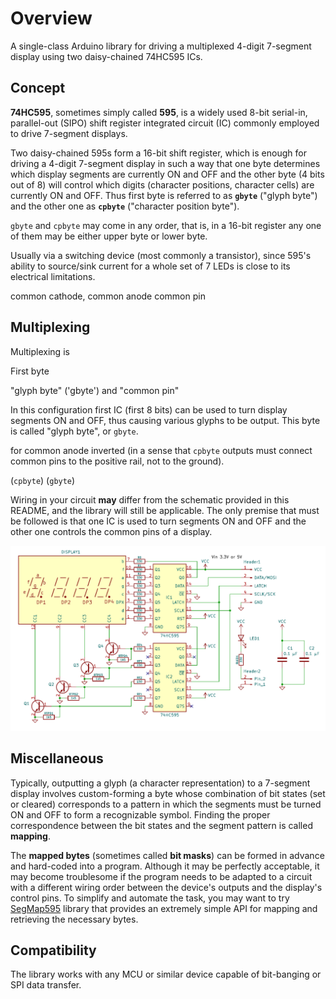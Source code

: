 # Overview

A single-class Arduino library for driving a multiplexed 4-digit 7-segment display using two daisy-chained 74HC595 ICs.

## Concept

**74HC595**, sometimes simply called **595**, is a widely used 8-bit serial-in, parallel-out (SIPO) shift register
integrated circuit (IC) commonly employed to drive 7-segment displays.

Two daisy-chained 595s form a 16-bit shift register, which is enough for driving a 4-digit 7-segment display
in such a way that one byte determines which display segments are currently ON and OFF and the other byte
(4 bits out of 8) will control which digits (character positions, character cells) are currently ON and OFF.
Thus first byte is referred to as **`gbyte`** ("glyph byte") and the other one as **`cpbyte`** ("character position byte").

`gbyte` and `cpbyte` may come in any order, that is, in a 16-bit register any one of them may be either upper byte
or lower byte.

Usually via a switching device (most commonly a transistor), since 595's ability to source/sink current for a whole
set of 7 LEDs is close to its electrical limitations. 

common cathode, common anode
common pin

## Multiplexing

Multiplexing is

First byte 

 "glyph byte" ('gbyte')
and "common pin"

In this configuration first IC (first 8 bits) can be used to
turn display segments ON and OFF, thus causing various glyphs to be output. This byte is called "glyph byte",
or `gbyte`. 

for common anode inverted (in a sense that `cpbyte` outputs must connect common pins to the positive rail, not to the ground).


(`cpbyte`) (`gbyte`)

Wiring in your circuit **may** differ from the schematic provided in this README, and the library will still
be applicable. The only premise that must be followed is that one IC is used to turn segments ON and OFF
and the other one controls the common pins of a display.

![Circuit diagram (schematic)](assets/circuit_diagram_(schematic).png)


## Miscellaneous

Typically, outputting a glyph (a character representation) to a 7-segment display involves custom-forming a byte
whose combination of bit states (set or cleared) corresponds to a pattern in which the segments must be turned
ON and OFF to form a recognizable symbol. Finding the proper correspondence between the bit states and the segment
pattern is called **mapping**.

The **mapped bytes** (sometimes called **bit masks**) can be formed in advance and hard-coded into a program.
Although it may be perfectly acceptable, it may become troublesome if the program needs to be adapted to a circuit
with a different wiring order between the device's outputs and the display's control pins. To simplify and automate
the task, you may want to try [SegMap595](https://github.com/ErlingSigurdson/SegMap595) library that provides
an extremely simple API for mapping and retrieving the necessary bytes.

## Compatibility

The library works with any MCU or similar device capable of bit-banging or SPI data transfer.
